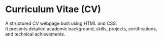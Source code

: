 # Curriculum Vitae (CV)

A structured CV webpage built using HTML and CSS.  
It presents detailed academic background, skills, projects, certifications, and technical achievements.
